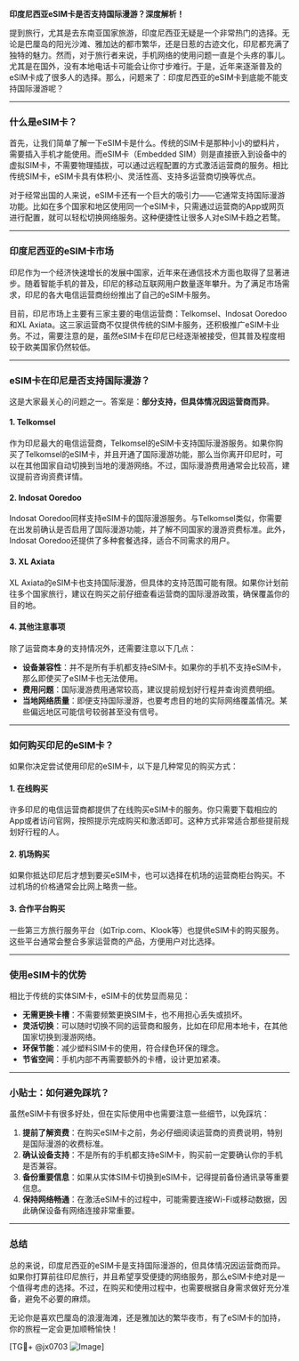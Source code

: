**印度尼西亚eSIM卡是否支持国际漫游？深度解析！**

提到旅行，尤其是去东南亚国家旅游，印度尼西亚无疑是一个非常热门的选择。无论是巴厘岛的阳光沙滩、雅加达的都市繁华，还是日惹的古迹文化，印尼都充满了独特的魅力。然而，对于旅行者来说，手机网络的使用问题一直是个头疼的事儿。尤其是在国外，没有本地电话卡可能会让你寸步难行。于是，近年来逐渐普及的eSIM卡成了很多人的选择。那么，问题来了：印度尼西亚的eSIM卡到底能不能支持国际漫游呢？

---

### 什么是eSIM卡？

首先，让我们简单了解一下eSIM卡是什么。传统的SIM卡是那种小小的塑料片，需要插入手机才能使用。而eSIM卡（Embedded SIM）则是直接嵌入到设备中的虚拟SIM卡，不需要物理插拔，可以通过远程配置的方式激活运营商的服务。相比传统SIM卡，eSIM卡具有体积小、灵活性高、支持多运营商切换等优点。

对于经常出国的人来说，eSIM卡还有一个巨大的吸引力——它通常支持国际漫游功能。比如在多个国家和地区使用同一个eSIM卡，只需通过运营商的App或网页进行配置，就可以轻松切换网络服务。这种便捷性让很多人对eSIM卡趋之若鹜。

---

### 印度尼西亚的eSIM卡市场

印尼作为一个经济快速增长的发展中国家，近年来在通信技术方面也取得了显著进步。随着智能手机的普及，印尼的移动互联网用户数量逐年攀升。为了满足市场需求，印尼的各大电信运营商纷纷推出了自己的eSIM卡服务。

目前，印尼市场上主要有三家主要的电信运营商：Telkomsel、Indosat Ooredoo和XL Axiata。这三家运营商不仅提供传统的SIM卡服务，还积极推广eSIM卡业务。不过，需要注意的是，虽然eSIM卡在印尼已经逐渐被接受，但其普及程度相较于欧美国家仍然较低。

---

### eSIM卡在印尼是否支持国际漫游？

这是大家最关心的问题之一。答案是：**部分支持，但具体情况因运营商而异**。

#### 1. **Telkomsel**
作为印尼最大的电信运营商，Telkomsel的eSIM卡支持国际漫游服务。如果你购买了Telkomsel的eSIM卡，并且开通了国际漫游功能，那么当你离开印尼时，可以在其他国家自动切换到当地的漫游网络。不过，国际漫游费用通常会比较高，建议提前咨询资费详情。

#### 2. **Indosat Ooredoo**
Indosat Ooredoo同样支持eSIM卡的国际漫游服务。与Telkomsel类似，你需要在出发前确认是否启用了国际漫游功能，并了解不同国家的漫游资费标准。此外，Indosat Ooredoo还提供了多种套餐选择，适合不同需求的用户。

#### 3. **XL Axiata**
XL Axiata的eSIM卡也支持国际漫游，但具体的支持范围可能有限。如果你计划前往多个国家旅行，建议在购买之前仔细查看运营商的国际漫游政策，确保覆盖你的目的地。

#### 4. **其他注意事项**
除了运营商本身的支持情况外，还需要注意以下几点：
- **设备兼容性**：并不是所有手机都支持eSIM卡。如果你的手机不支持eSIM卡，那么即使买了eSIM卡也无法使用。
- **费用问题**：国际漫游费用通常较高，建议提前规划好行程并查询资费明细。
- **当地网络质量**：即便支持国际漫游，也要考虑目的地的实际网络覆盖情况。某些偏远地区可能信号较弱甚至没有信号。

---

### 如何购买印尼的eSIM卡？

如果你决定尝试使用印尼的eSIM卡，以下是几种常见的购买方式：

#### 1. **在线购买**
许多印尼的电信运营商都提供了在线购买eSIM卡的服务。你只需要下载相应的App或者访问官网，按照提示完成购买和激活即可。这种方式非常适合那些提前规划好行程的人。

#### 2. **机场购买**
如果你抵达印尼后才想到要买eSIM卡，也可以选择在机场的运营商柜台购买。不过机场的价格通常会比网上略贵一些。

#### 3. **合作平台购买**
一些第三方旅行服务平台（如Trip.com、Klook等）也提供eSIM卡的购买服务。这些平台通常会整合多家运营商的产品，方便用户对比选择。

---

### 使用eSIM卡的优势

相比于传统的实体SIM卡，eSIM卡的优势显而易见：

- **无需更换卡槽**：不需要频繁更换SIM卡，也不用担心丢失或损坏。
- **灵活切换**：可以随时切换不同的运营商和服务，比如在印尼用本地卡，在其他国家切换到漫游网络。
- **环保节能**：减少塑料SIM卡的使用，符合绿色环保的理念。
- **节省空间**：手机内部不再需要额外的卡槽，设计更加紧凑。

---

### 小贴士：如何避免踩坑？

虽然eSIM卡有很多好处，但在实际使用中也需要注意一些细节，以免踩坑：

1. **提前了解资费**：在购买eSIM卡之前，务必仔细阅读运营商的资费说明，特别是国际漫游的收费标准。
2. **确认设备支持**：不是所有的手机都支持eSIM卡，购买前一定要确认你的手机是否兼容。
3. **备份重要信息**：如果从实体SIM卡切换到eSIM卡，记得提前备份通讯录等重要信息。
4. **保持网络畅通**：在激活eSIM卡的过程中，可能需要连接Wi-Fi或移动数据，因此确保设备有网络连接非常重要。

---

### 总结

总的来说，印度尼西亚的eSIM卡是支持国际漫游的，但具体情况因运营商而异。如果你打算前往印尼旅行，并且希望享受便捷的网络服务，那么eSIM卡绝对是一个值得考虑的选择。不过，在购买和使用过程中，也需要根据自身需求做好充分准备，避免不必要的麻烦。

无论你是喜欢巴厘岛的浪漫海滩，还是雅加达的繁华夜市，有了eSIM卡的加持，你的旅程一定会更加顺畅愉快！

[TG💪+ @jx0703 ![Image](https://github.com/user-attachments/assets/dbca1d08-cadb-493c-b0ec-ad6f7a83f270)]